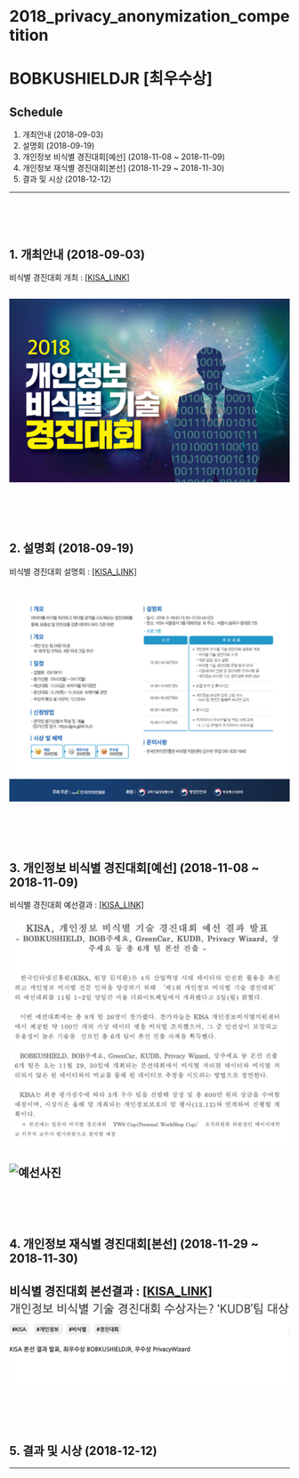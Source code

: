 **2018_privacy_anonymization_competition**
==========
**BOBKUSHIELDJR [최우수상]**
==========

## Schedule
 1. 개최안내 (2018-09-03)
 2. 설명회 (2018-09-19)
 3. 개인정보 비식별 경진대회[예선] (2018-11-08 ~ 2018-11-09)
 4. 개인정보 재식별 경진대회[본선] (2018-11-29 ~ 2018-11-30)
 5. 결과 및 시상 (2018-12-12)
---- 
 <br>
 <br>
 <br>
 
## 1. 개최안내 (2018-09-03)


비식별 경진대회 개최 : [[KISA_LINK]](https://www.kisa.or.kr/notice/press_View.jsp?mode=view&p_No=8&b_No=8&d_No=1705)
  
![개최](https://github.com/zel0rd/2018_privacy_anonymization_competition/blob/master/References/비식별경진대회.jpg)
----
 <br>
 <br>
 <br>
 
 
 
## 2. 설명회 (2018-09-19)
비식별 경진대회 설명회 : [[KISA_LINK]](https://www.kisa.or.kr/notice/notice_View.jsp?mode=view&p_No=4&b_No=4&d_No=2234)

![설명회](https://github.com/zel0rd/2018_privacy_anonymization_competition/blob/master/References/비식별경진대회설명회.jpg)
----
 <br>
 <br>
 <br>
 
 
 
## 3. 개인정보 비식별 경진대회[예선] (2018-11-08 ~ 2018-11-09)
비식별 경진대회 예선결과 : [[KISA_LINK]](https://www.kisa.or.kr/notice/press_View.jsp?cPage=1&mode=view&p_No=8&b_No=8&d_No=1726)

![예선결과](https://github.com/zel0rd/2018_privacy_anonymization_competition/blob/master/References/스크린샷%202018-12-11%20오후%202.08.36.png)

![예선사진](https://github.com/zel0rd/2018_privacy_anonymization_competition/blob/master/References/예선사진.jpg)
----
 <br>
 <br>
 <br>
 
  
  
## 4. 개인정보 재식별 경진대회[본선] (2018-11-29 ~ 2018-11-30)
비식별 경진대회 본선결과 : [[KISA_LINK]](https://www.kisa.or.kr/notice/press_View.jsp?cPage=1&mode=view&p_No=8&b_No=8&d_No=1737)
![본선결과](https://github.com/zel0rd/2018_privacy_anonymization_competition/blob/master/References/스크린샷%202018-12-11%20오후%202.14.35.png)
----
 <br>
 <br>
 <br>
 
  
 
## 5. 결과 및 시상 (2018-12-12)
----
 <br>
 <br>
 <br>

